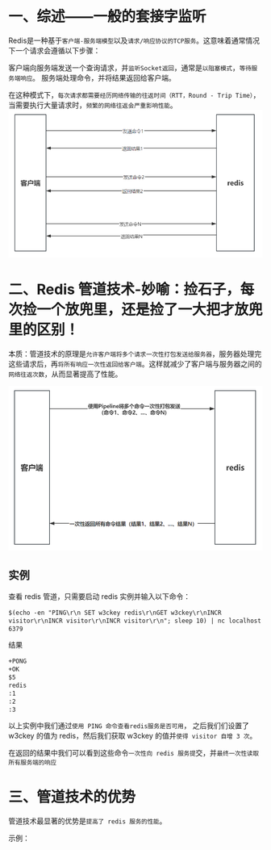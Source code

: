# 一、综述——一般的套接字监听
Redis是一种基于`客户端-服务端模型`以及`请求/响应协议的TCP服务`。这意味着通常情况下一个请求会遵循以下步骤：

客户端向服务端发送一个查询请求，并`监听Socket返回`，通常是`以阻塞模式`，`等待服务端响应`。
服务端处理命令，并将结果返回给客户端。

在这种模式下，`每次请求都需要经历网络传输的往返时间（RTT，Round - Trip Time）`，当需要执行大量请求时，`频繁的网络往返会严重影响性能`。
![alt text](img/传统的套接字监听.png)

# 二、Redis 管道技术-妙喻：捡石子，每次捡一个放兜里，还是捡了一大把才放兜里的区别！
本质：管道技术的原理是`允许客户端将多个请求一次性打包发送给服务器`，服务器处理完这些请求后，再`将所有响应一次性返回给客户端`。这样就减少了客户端与服务器之间的`网络往返次数`，从而显著提高了性能。

![alt text](img/redis管道技术.png)

## 实例
查看 redis 管道，只需要启动 redis 实例并输入以下命令：
```shell
$(echo -en "PING\r\n SET w3ckey redis\r\nGET w3ckey\r\nINCR visitor\r\nINCR visitor\r\nINCR visitor\r\n"; sleep 10) | nc localhost 6379
```

结果
```shell
+PONG
+OK
$5
redis
:1
:2
:3
```

以上实例中我们通过`使用 PING 命令查看redis服务是否可用`， 之后我们们设置了 w3ckey 的值为 redis，然后我们获取 w3ckey 的值并`使得 visitor 自增 3 次`。

在返回的结果中我们可以看到这些命令`一次性向 redis 服务提`交，并`最终一次性读取所有服务端的响应`


# 三、管道技术的优势
管道技术最显著的优势是`提高了 redis 服务的性能`。

示例：
